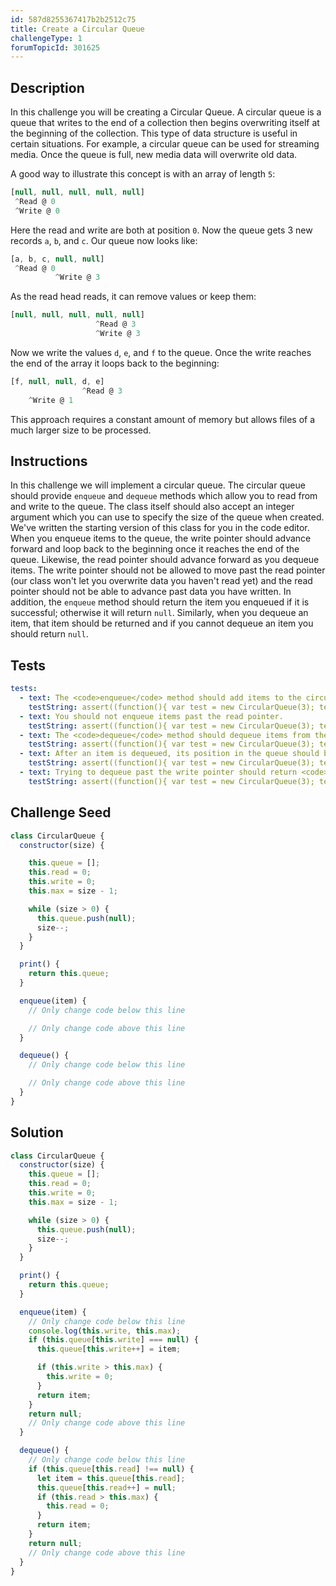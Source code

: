 ```yaml
---
id: 587d8255367417b2b2512c75
title: Create a Circular Queue
challengeType: 1
forumTopicId: 301625
---
```


## Description

<section id='description'>

In this challenge you will be creating a Circular Queue. A circular queue is a queue that writes to the end of a collection then begins overwriting itself at the beginning of the collection. This type of data structure is useful in certain situations. For example, a circular queue can be used for streaming media. Once the queue is full, new media data will overwrite old data.

A good way to illustrate this concept is with an array of length `5`:

```js
[null, null, null, null, null]
 ^Read @ 0
 ^Write @ 0
```

Here the read and write are both at position `0`. Now the queue gets 3 new records `a`, `b`, and `c`. Our queue now looks like:

```js
[a, b, c, null, null]
 ^Read @ 0
          ^Write @ 3
```

As the read head reads, it can remove values or keep them:

```js
[null, null, null, null, null]
                   ^Read @ 3
                   ^Write @ 3
```

Now we write the values `d`, `e`, and `f` to the queue. Once the write reaches the end of the array it loops back to the beginning:

```js
[f, null, null, d, e]
                ^Read @ 3
    ^Write @ 1
```

This approach requires a constant amount of memory but allows files of a much larger size to be processed.

</section>

## Instructions

<section id='instructions'>

In this challenge we will implement a circular queue. The circular queue should provide `enqueue` and `dequeue` methods which allow you to read from and write to the queue. The class itself should also accept an integer argument which you can use to specify the size of the queue when created. We've written the starting version of this class for you in the code editor. When you enqueue items to the queue, the write pointer should advance forward and loop back to the beginning once it reaches the end of the queue. Likewise, the read pointer should advance forward as you dequeue items. The write pointer should not be allowed to move past the read pointer (our class won't let you overwrite data you haven't read yet) and the read pointer should not be able to advance past data you have written. In addition, the `enqueue` method should return the item you enqueued if it is successful; otherwise it will return `null`. Similarly, when you dequeue an item, that item should be returned and if you cannot dequeue an item you should return `null`.

</section>

## Tests

<section id='tests'>

```yml
tests:
  - text: The <code>enqueue</code> method should add items to the circular queue.
    testString: assert((function(){ var test = new CircularQueue(3); test.enqueue(17); test.enqueue(32); test.enqueue(591); var print = test.print(); return print[0] === 17 && print[1] === 32 && print[2] === 591; })());
  - text: You should not enqueue items past the read pointer.
    testString: assert((function(){ var test = new CircularQueue(3); test.enqueue(17); test.enqueue(32); test.enqueue(591); test.enqueue(13); test.enqueue(25); test.enqueue(59); var print = test.print(); return print[0] === 17 && print[1] === 32 && print[2] === 591; })());
  - text: The <code>dequeue</code> method should dequeue items from the queue.
    testString: assert((function(){ var test = new CircularQueue(3); test.enqueue(17); test.enqueue(32); test.enqueue(591); return test.dequeue() === 17 && test.dequeue() === 32 && test.dequeue() === 591; })());
  - text: After an item is dequeued, its position in the queue should be reset to <code>null</code>.
    testString: assert((function(){ var test = new CircularQueue(3); test.enqueue(17); test.enqueue(32); test.enqueue(672); test.dequeue(); test.dequeue(); var print = test.print(); return print[0] === null && print[1] === null && print[2] === 672; })());
  - text: Trying to dequeue past the write pointer should return <code>null</code> and does not advance the write pointer.
    testString: assert((function(){ var test = new CircularQueue(3); test.enqueue(17); test.enqueue(32); test.enqueue(591); return test.dequeue() === 17 && test.dequeue() === 32 && test.dequeue() === 591 && test.dequeue() === null && test.dequeue() === null && test.dequeue() === null && test.dequeue() === null && test.enqueue(100) === 100 && test.dequeue() === 100; })());

```

</section>

## Challenge Seed

<section id='challengeSeed'>

<div id='js-seed'>

```js
class CircularQueue {
  constructor(size) {

    this.queue = [];
    this.read = 0;
    this.write = 0;
    this.max = size - 1;

    while (size > 0) {
      this.queue.push(null);
      size--;
    }
  }

  print() {
    return this.queue;
  }

  enqueue(item) {
    // Only change code below this line

    // Only change code above this line
  }

  dequeue() {
    // Only change code below this line

    // Only change code above this line
  }
}
```

</div>

</section>

## Solution

<section id='solution'>

```js
class CircularQueue {
  constructor(size) {
    this.queue = [];
    this.read = 0;
    this.write = 0;
    this.max = size - 1;

    while (size > 0) {
      this.queue.push(null);
      size--;
    }
  }

  print() {
    return this.queue;
  }

  enqueue(item) {
    // Only change code below this line
    console.log(this.write, this.max);
    if (this.queue[this.write] === null) {
      this.queue[this.write++] = item;

      if (this.write > this.max) {
        this.write = 0;
      }
      return item;
    }
    return null;
    // Only change code above this line
  }

  dequeue() {
    // Only change code below this line
    if (this.queue[this.read] !== null) {
      let item = this.queue[this.read];
      this.queue[this.read++] = null;
      if (this.read > this.max) {
        this.read = 0;
      }
      return item;
    }
    return null;
    // Only change code above this line
  }
}
```

</section>

